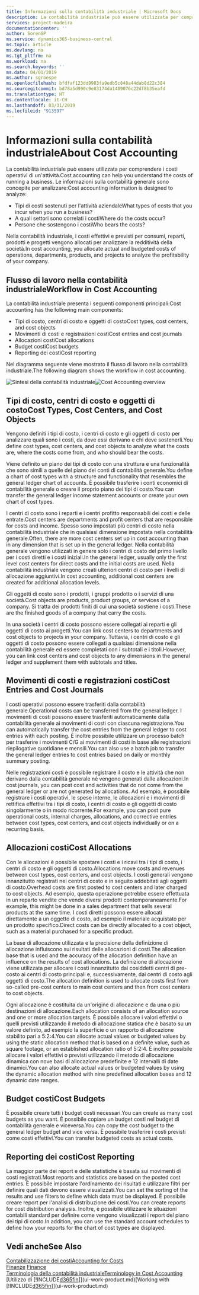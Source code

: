 ```yaml
---
title: Informazioni sulla contabilità industriale | Microsoft Docs
description: La contabilità industriale può essere utilizzata per comprendere i costi operativi di un'attività.
services: project-madeira
documentationcenter: ''
author: SorenGP
ms.service: dynamics365-business-central
ms.topic: article
ms.devlang: na
ms.tgt_pltfrm: na
ms.workload: na
ms.search.keywords: ''
ms.date: 04/01/2019
ms.author: sgroespe
ms.openlocfilehash: bfdfaf123dd9983fa9edb5c848a44dab8d22c384
ms.sourcegitcommit: bd78a5d990c9e83174da1409076c22df8b35eafd
ms.translationtype: HT
ms.contentlocale: it-CH
ms.lasthandoff: 03/31/2019
ms.locfileid: "913597"
---
```

# <a name="about-cost-accounting"></a><span data-ttu-id="c2c3a-103">Informazioni sulla contabilità industriale</span><span class="sxs-lookup"><span data-stu-id="c2c3a-103">About Cost Accounting</span></span>
<span data-ttu-id="c2c3a-104">La contabilità industriale può essere utilizzata per comprendere i costi operativi di un'attività.</span><span class="sxs-lookup"><span data-stu-id="c2c3a-104">Cost accounting can help you understand the costs of running a business.</span></span> <span data-ttu-id="c2c3a-105">Le informazioni sulla contabilità generale sono concepite per analizzare:</span><span class="sxs-lookup"><span data-stu-id="c2c3a-105">Cost accounting information is designed to analyze:</span></span>  

-   <span data-ttu-id="c2c3a-106">Tipi di costi sostenuti per l'attività aziendale</span><span class="sxs-lookup"><span data-stu-id="c2c3a-106">What types of costs that you incur when you run a business?</span></span>  
-   <span data-ttu-id="c2c3a-107">A quali settori sono correlati i costi</span><span class="sxs-lookup"><span data-stu-id="c2c3a-107">Where do the costs occur?</span></span>  
-   <span data-ttu-id="c2c3a-108">Persone che sostengono i costi</span><span class="sxs-lookup"><span data-stu-id="c2c3a-108">Who bears the costs?</span></span>  

<span data-ttu-id="c2c3a-109">Nella contabilità industriale, i costi effettivi e previsti per consumi, reparti, prodotti e progetti vengono allocati per analizzare la redditività della società.</span><span class="sxs-lookup"><span data-stu-id="c2c3a-109">In cost accounting, you allocate actual and budgeted costs of operations, departments, products, and projects to analyze the profitability of your company.</span></span>  

## <a name="workflow-in-cost-accounting"></a><span data-ttu-id="c2c3a-110">Flusso di lavoro nella contabilità industriale</span><span class="sxs-lookup"><span data-stu-id="c2c3a-110">Workflow in Cost Accounting</span></span>  
<span data-ttu-id="c2c3a-111">La contabilità industriale presenta i seguenti componenti principali:</span><span class="sxs-lookup"><span data-stu-id="c2c3a-111">Cost accounting has the following main components:</span></span>  

-   <span data-ttu-id="c2c3a-112">Tipi di costo, centri di costo e oggetti di costo</span><span class="sxs-lookup"><span data-stu-id="c2c3a-112">Cost types, cost centers, and cost objects</span></span>  
-   <span data-ttu-id="c2c3a-113">Movimenti di costi e registrazioni costi</span><span class="sxs-lookup"><span data-stu-id="c2c3a-113">Cost entries and cost journals</span></span>  
-   <span data-ttu-id="c2c3a-114">Allocazioni costi</span><span class="sxs-lookup"><span data-stu-id="c2c3a-114">Cost allocations</span></span>  
-   <span data-ttu-id="c2c3a-115">Budget costi</span><span class="sxs-lookup"><span data-stu-id="c2c3a-115">Cost budgets</span></span>
-   <span data-ttu-id="c2c3a-116">Reporting dei costi</span><span class="sxs-lookup"><span data-stu-id="c2c3a-116">Cost reporting</span></span>  

<span data-ttu-id="c2c3a-117">Nel diagramma seguente viene mostrato il flusso di lavoro nella contabilità industriale.</span><span class="sxs-lookup"><span data-stu-id="c2c3a-117">The following diagram shows the workflow in cost accounting.</span></span>  

<span data-ttu-id="c2c3a-118">![Sintesi della contabilità industriale](media/costaccountingoverview.png "CostAccountingOverview")</span><span class="sxs-lookup"><span data-stu-id="c2c3a-118">![Cost Accounting overview](media/costaccountingoverview.png "CostAccountingOverview")</span></span>  

## <a name="cost-types-cost-centers-and-cost-objects"></a><span data-ttu-id="c2c3a-119">Tipi di costo, centri di costo e oggetti di costo</span><span class="sxs-lookup"><span data-stu-id="c2c3a-119">Cost Types, Cost Centers, and Cost Objects</span></span>  
<span data-ttu-id="c2c3a-120">Vengono definiti i tipi di costo, i centri di costo e gli oggetti di costo per analizzare quali sono i costi, da dove essi derivano e chi deve sostenerli.</span><span class="sxs-lookup"><span data-stu-id="c2c3a-120">You define cost types, cost centers, and cost objects to analyze what the costs are, where the costs come from, and who should bear the costs.</span></span>  

<span data-ttu-id="c2c3a-121">Viene definito un piano dei tipi di costo con una struttura e una funzionalità che sono simili a quelle del piano dei conti di contabilità generale.</span><span class="sxs-lookup"><span data-stu-id="c2c3a-121">You define a chart of cost types with a structure and functionality that resembles the general ledger chart of accounts.</span></span> <span data-ttu-id="c2c3a-122">È possibile trasferire i conti economici di contabilità generale o creare il proprio piano dei tipi di costo.</span><span class="sxs-lookup"><span data-stu-id="c2c3a-122">You can transfer the general ledger income statement accounts or create your own chart of cost types.</span></span>  

<span data-ttu-id="c2c3a-123">I centri di costo sono i reparti e i centri profitto responsabili dei costi e delle entrate.</span><span class="sxs-lookup"><span data-stu-id="c2c3a-123">Cost centers are departments and profit centers that are responsible for costs and income.</span></span> <span data-ttu-id="c2c3a-124">Spesso sono impostati più centri di costo nella contabilità industriale che in qualsiasi dimensione impostata nella contabilità generale.</span><span class="sxs-lookup"><span data-stu-id="c2c3a-124">Often, there are more cost centers set up in cost accounting than in any dimension that is set up in the general ledger.</span></span> <span data-ttu-id="c2c3a-125">Nella contabilità generale vengono utilizzati in genere solo i centri di costo del primo livello per i costi diretti e i costi iniziali.</span><span class="sxs-lookup"><span data-stu-id="c2c3a-125">In the general ledger, usually only the first level cost centers for direct costs and the initial costs are used.</span></span> <span data-ttu-id="c2c3a-126">Nella contabilità industriale vengono creati ulteriori centri di costo per i livelli di allocazione aggiuntivi.</span><span class="sxs-lookup"><span data-stu-id="c2c3a-126">In cost accounting, additional cost centers are created for additional allocation levels.</span></span>  

<span data-ttu-id="c2c3a-127">Gli oggetti di costo sono i prodotti, i gruppi prodotto o i servizi di una società.</span><span class="sxs-lookup"><span data-stu-id="c2c3a-127">Cost objects are products, product groups, or services of a company.</span></span> <span data-ttu-id="c2c3a-128">Si tratta dei prodotti finiti di cui una società sostiene i costi.</span><span class="sxs-lookup"><span data-stu-id="c2c3a-128">These are the finished goods of a company that carry the costs.</span></span>  

<span data-ttu-id="c2c3a-129">In una società i centri di costo possono essere collegati ai reparti e gli oggetti di costo ai progetti.</span><span class="sxs-lookup"><span data-stu-id="c2c3a-129">You can link cost centers to departments and cost objects to projects in your company.</span></span> <span data-ttu-id="c2c3a-130">Tuttavia, i centri di costo e gli oggetti di costo possono essere collegati a qualsiasi dimensione nella contabilità generale ed essere completati con i subtotali e i titoli.</span><span class="sxs-lookup"><span data-stu-id="c2c3a-130">However, you can link cost centers and cost objects to any dimensions in the general ledger and supplement them with subtotals and titles.</span></span>  

## <a name="cost-entries-and-cost-journals"></a><span data-ttu-id="c2c3a-131">Movimenti di costi e registrazioni costi</span><span class="sxs-lookup"><span data-stu-id="c2c3a-131">Cost Entries and Cost Journals</span></span>  
<span data-ttu-id="c2c3a-132">I costi operativi possono essere trasferiti dalla contabilità generale.</span><span class="sxs-lookup"><span data-stu-id="c2c3a-132">Operational costs can be transferred from the general ledger.</span></span> <span data-ttu-id="c2c3a-133">I movimenti di costi possono essere trasferiti automaticamente dalla contabilità generale ai movimenti di costi con ciascuna registrazione.</span><span class="sxs-lookup"><span data-stu-id="c2c3a-133">You can automatically transfer the cost entries from the general ledger to cost entries with each posting.</span></span> <span data-ttu-id="c2c3a-134">È inoltre possibile utilizzare un processo batch per trasferire i movimenti C/G ai movimenti di costi in base alle registrazioni riepilogative quotidiane e mensili.</span><span class="sxs-lookup"><span data-stu-id="c2c3a-134">You can also use a batch job to transfer the general ledger entries to cost entries based on daily or monthly summary posting.</span></span>  

<span data-ttu-id="c2c3a-135">Nelle registrazioni costi è possibile registrare il costo e le attività che non derivano dalla contabilità generale né vengono generati dalle allocazioni.</span><span class="sxs-lookup"><span data-stu-id="c2c3a-135">In cost journals, you can post cost and activities that do not come from the general ledger or are not generated by allocations.</span></span> <span data-ttu-id="c2c3a-136">Ad esempio, è possibile registrare i costi operativi, le spese interne, le allocazioni e i movimenti di rettifica effettivi tra i tipi di costo, i centri di costo e gli oggetti di costo singolarmente o in modo ricorrente.</span><span class="sxs-lookup"><span data-stu-id="c2c3a-136">For example, you can post pure operational costs, internal charges, allocations, and corrective entries between cost types, cost centers, and cost objects individually or on a recurring basis.</span></span>  

## <a name="cost-allocations"></a><span data-ttu-id="c2c3a-137">Allocazioni costi</span><span class="sxs-lookup"><span data-stu-id="c2c3a-137">Cost Allocations</span></span>  
<span data-ttu-id="c2c3a-138">Con le allocazioni è possibile spostare i costi e i ricavi tra i tipi di costo, i centri di costo e gli oggetti di costo.</span><span class="sxs-lookup"><span data-stu-id="c2c3a-138">Allocations move costs and revenues between cost types, cost centers, and cost objects.</span></span> <span data-ttu-id="c2c3a-139">I costi generali vengono innanzitutto registrati nei centri di costo e in seguito addebitati agli oggetti di costo.</span><span class="sxs-lookup"><span data-stu-id="c2c3a-139">Overhead costs are first posted to cost centers and later charged to cost objects.</span></span> <span data-ttu-id="c2c3a-140">Ad esempio, questa operazione potrebbe essere effettuata in un reparto vendite che vende diversi prodotti contemporaneamente.</span><span class="sxs-lookup"><span data-stu-id="c2c3a-140">For example, this might be done in a sales department that sells several products at the same time.</span></span> <span data-ttu-id="c2c3a-141">I costi diretti possono essere allocati direttamente a un oggetto di costo, ad esempio il materiale acquistato per un prodotto specifico.</span><span class="sxs-lookup"><span data-stu-id="c2c3a-141">Direct costs can be directly allocated to a cost object, such as a material purchased for a specific product.</span></span>  

<span data-ttu-id="c2c3a-142">La base di allocazione utilizzata e la precisione della definizione di allocazione influiscono sui risultati delle allocazioni di costi.</span><span class="sxs-lookup"><span data-stu-id="c2c3a-142">The allocation base that is used and the accuracy of the allocation definition have an influence on the results of cost allocations.</span></span> <span data-ttu-id="c2c3a-143">La definizione di allocazione viene utilizzata per allocare i costi innanzitutto dai cosiddetti centri di pre-costo ai centri di costo principali e, successivamente, dai centri di costo agli oggetti di costo.</span><span class="sxs-lookup"><span data-stu-id="c2c3a-143">The allocation definition is used to allocate costs first from so-called pre-cost centers to main cost centers and then from cost centers to cost objects.</span></span>  

<span data-ttu-id="c2c3a-144">Ogni allocazione è costituita da un'origine di allocazione e da una o più destinazioni di allocazione.</span><span class="sxs-lookup"><span data-stu-id="c2c3a-144">Each allocation consists of an allocation source and one or more allocation targets.</span></span> <span data-ttu-id="c2c3a-145">È possibile allocare i valori effettivi o quelli previsti utilizzando il metodo di allocazione statica che è basato su un valore definito, ad esempio la superficie o un rapporto di allocazione stabilito pari a 5:2:4.</span><span class="sxs-lookup"><span data-stu-id="c2c3a-145">You can allocate actual values or budgeted values by using the static allocation method that is based on a definite value, such as square footage, or an established allocation ratio of 5:2:4.</span></span> <span data-ttu-id="c2c3a-146">È inoltre possibile allocare i valori effettivi o previsti utilizzando il metodo di allocazione dinamica con nove basi di allocazione predefinite e 12 intervalli di date dinamici.</span><span class="sxs-lookup"><span data-stu-id="c2c3a-146">You can also allocate actual values or budgeted values by using the dynamic allocation method with nine predefined allocation bases and 12 dynamic date ranges.</span></span>  

## <a name="cost-budgets"></a><span data-ttu-id="c2c3a-147">Budget costi</span><span class="sxs-lookup"><span data-stu-id="c2c3a-147">Cost Budgets</span></span>  
<span data-ttu-id="c2c3a-148">È possibile creare tutti i budget costi necessari.</span><span class="sxs-lookup"><span data-stu-id="c2c3a-148">You can create as many cost budgets as you want.</span></span> <span data-ttu-id="c2c3a-149">È possibile copiare un budget costi nel budget di contabilità generale e viceversa.</span><span class="sxs-lookup"><span data-stu-id="c2c3a-149">You can copy the cost budget to the general ledger budget and vice versa.</span></span> <span data-ttu-id="c2c3a-150">È possibile trasferire i costi previsti come costi effettivi.</span><span class="sxs-lookup"><span data-stu-id="c2c3a-150">You can transfer budgeted costs as actual costs.</span></span>  

## <a name="cost-reporting"></a><span data-ttu-id="c2c3a-151">Reporting dei costi</span><span class="sxs-lookup"><span data-stu-id="c2c3a-151">Cost Reporting</span></span>  
<span data-ttu-id="c2c3a-152">La maggior parte dei report e delle statistiche è basata sui movimenti di costi registrati.</span><span class="sxs-lookup"><span data-stu-id="c2c3a-152">Most reports and statistics are based on the posted cost entries.</span></span> <span data-ttu-id="c2c3a-153">È possibile impostare l'ordinamento dei risultati e utilizzare filtri per definire quali dati devono essere visualizzati.</span><span class="sxs-lookup"><span data-stu-id="c2c3a-153">You can set the sorting of the results and use filters to define which data must be displayed.</span></span> <span data-ttu-id="c2c3a-154">È possibile creare report per l'analisi di distribuzione dei costi.</span><span class="sxs-lookup"><span data-stu-id="c2c3a-154">You can create reports for cost distribution analysis.</span></span> <span data-ttu-id="c2c3a-155">Inoltre, è possibile utilizzare le situazioni contabili standard per definire come vengono visualizzati i report del piano dei tipi di costo.</span><span class="sxs-lookup"><span data-stu-id="c2c3a-155">In addition, you can use the standard account schedules to define how your reports for the chart of cost types are displayed.</span></span>  

## <a name="see-also"></a><span data-ttu-id="c2c3a-156">Vedi anche</span><span class="sxs-lookup"><span data-stu-id="c2c3a-156">See Also</span></span>  
 [<span data-ttu-id="c2c3a-157">Contabilizzazione dei costi</span><span class="sxs-lookup"><span data-stu-id="c2c3a-157">Accounting for Costs</span></span>](finance-manage-cost-accounting.md)  
 <span data-ttu-id="c2c3a-158">[Finanze](finance.md) </span><span class="sxs-lookup"><span data-stu-id="c2c3a-158">[Finance](finance.md) </span></span>  
 [<span data-ttu-id="c2c3a-159">Terminologia della contabilità industriale</span><span class="sxs-lookup"><span data-stu-id="c2c3a-159">Terminology in Cost Accounting</span></span>](finance-terminology-in-cost-accounting.md)  
 <span data-ttu-id="c2c3a-160">[Utilizzo di [!INCLUDE[d365fin](includes/d365fin_md.md)]](ui-work-product.md)</span><span class="sxs-lookup"><span data-stu-id="c2c3a-160">[Working with [!INCLUDE[d365fin](includes/d365fin_md.md)]](ui-work-product.md)</span></span>
